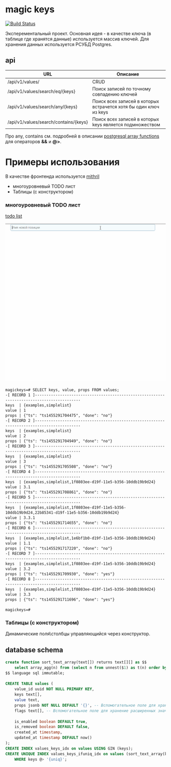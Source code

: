 # magic keys

[![Build Status](https://travis-ci.org/gebv/magickeys.svg?branch=master)](https://travis-ci.org/gebv/magickeys)

Эксперементальный проект.
Основная идея - в качестве ключа (в таблице где хранятся данные) используется массив ключей. Для хранения данных используется РСУБД Postgres. 

## api

| URL | Описание |
| ---| --- |
| /api/v1/values/ | CRUD |
| /api/v1/values/search/eq/{keys} | Поиск записей по точному совпадению ключей |
| /api/v1/values/search/any/{keys} | Поиск всех записей в которых встрачется хотя бы один ключ из keys |
| /api/v1/values/search/contains/{keys} | Поиск всех записей в которых keys является подмножеством |

Про any, contains см. подробней в описании [postgresql array functions](http://www.postgresql.org/docs/9.4/static/functions-array.html) для операторов **&&** и **@>**.

# Примеры использования

В качестве фронтенда используется [mithril](http://mithril.js.org)

* многоуровневый TODO лист
* Таблицы (с конструктором)

### многоуровневый TODO лист

[todo list](web/example/todolist.html)

![многоуровневый todo list](images/magickey_todolist.gif)

```
magickeys=# SELECT keys, value, props FROM values;
-[ RECORD 1 ]------------------------------------------------------------------------------------------
keys  | {examples,simplelist}
value | 1
props | {"ts": "ts1455291704475", "done": "no"}
-[ RECORD 2 ]------------------------------------------------------------------------------------------
keys  | {examples,simplelist}
value | 2
props | {"ts": "ts1455291704949", "done": "no"}
-[ RECORD 3 ]------------------------------------------------------------------------------------------
keys  | {examples,simplelist}
value | 3
props | {"ts": "ts1455291705508", "done": "no"}
-[ RECORD 4 ]------------------------------------------------------------------------------------------
keys  | {examples,simplelist,1f0803ee-d19f-11e5-b356-10ddb19b9d24}
value | 3.1
props | {"ts": "ts1455291708861", "done": "no"}
-[ RECORD 5 ]------------------------------------------------------------------------------------------
keys  | {examples,simplelist,1f0803ee-d19f-11e5-b356-10ddb19b9d24,22b85341-d19f-11e5-b356-10ddb19b9d24}
value | 3.3.1
props | {"ts": "ts1455291714655", "done": "no"}
-[ RECORD 6 ]------------------------------------------------------------------------------------------
keys  | {examples,simplelist,1e6bf1b0-d19f-11e5-b356-10ddb19b9d24}
value | 1.1
props | {"ts": "ts1455291717220", "done": "no"}
-[ RECORD 7 ]------------------------------------------------------------------------------------------
keys  | {examples,simplelist,1f0803ee-d19f-11e5-b356-10ddb19b9d24}
value | 3.2
props | {"ts": "ts1455291709930", "done": "yes"}
-[ RECORD 8 ]------------------------------------------------------------------------------------------
keys  | {examples,simplelist,1f0803ee-d19f-11e5-b356-10ddb19b9d24}
value | 3.3
props | {"ts": "ts1455291711696", "done": "yes"}

magickeys=#
```

### Таблицы (с конструктором)

Динамические поля\столбцы управляющийся через конструктор.

## database schema

``` sql
create function sort_text_array(text[]) returns text[][] as $$
    select array_agg(n) from (select n from unnest($1) as t(n) order by n) as a;
$$ language sql immutable;

CREATE TABLE values (
    value_id uuid NOT NULL PRIMARY KEY,
    keys text[],
    value text,
    props jsonb NOT NULL DEFAULT '{}', -- Вспомогательное поле для хранения расширенных значений
    flags text[], -- Вспомогательное поле для хранение расширенных значений

    is_enabled boolean DEFAULT true,
    is_removed boolean DEFAULT false,
    created_at timestamp,
    updated_at timestamp DEFAULT now()
);
CREATE INDEX values_keys_idx on values USING GIN (keys);
CREATE UNIQUE INDEX values_keys_ifuniq_idx on values (sort_text_array(keys))
    WHERE keys @> '{uniq}';

```
